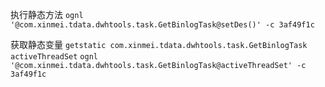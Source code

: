 


执行静态方法
`ognl '@com.xinmei.tdata.dwhtools.task.GetBinlogTask@setDes()' -c 3af49f1c`

获取静态变量
`getstatic com.xinmei.tdata.dwhtools.task.GetBinlogTask activeThreadSet`
`ognl '@com.xinmei.tdata.dwhtools.task.GetBinlogTask@activeThreadSet' -c 3af49f1c`
